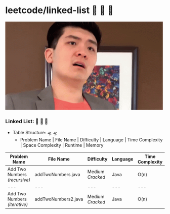# leetcode/linked-list :space_invader:	:space_invader:	:space_invader:	
![](https://github.com/guillermobermejo/leetcode/blob/main/f.gif)
### Linked List: :space_invader:	:space_invader:	:space_invader:	
- Table Structure: :flying_saucer: :flying_saucer:
  - Problem Name | File Name | Difficulty | Language | Time Complexity | Space Complexity | Runtime | Memory

|Problem Name|File Name|Difficulty|Language|Time Complexity|Space Complexity|Runtime|Memory|
|---|---|---|---|---|---|---|---|
|Add Two Numbers<br/>*(recursive)*|addTwoNumbers.java|Medium<br/>*Cracked*|Java|O(n)|O(n)|1ms (Beats 100%)|44.2mb (Beats 32.42%)|
|---|---|---|---|---|---|---|---|
|Add Two Numbers<br/>*(iterative)*|addTwoNumbers2.java|Medium<br/>*Cracked*|Java|O(n)|O(n)|1ms (Beats 100%)|44.3mb (Beats 30.97%)|
